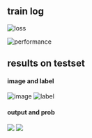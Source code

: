 ## train log

![loss](../log/Artery/loss.png)

![performance](../log/Artery/performance.png)


## results on testset

#### image and label

![image](../datasets/Artery/all/10471.bmp) ![label](../datasets/Artery/all/10471_all.bmp)

#### output and prob
![](../log/Artery/graph/10471_output.png) ![](../log/Artery/graph/10471_prob.png)